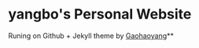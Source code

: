 # yangbo's Personal Website

Runing on Github + Jekyll theme by [Gaohaoyang](https://github.com/Gaohaoyang/gaohaoyang.github.io)**

